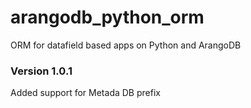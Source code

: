 # arangodb_python_orm
ORM for datafield based apps on Python and ArangoDB

### Version 1.0.1
Added support for Metada DB prefix